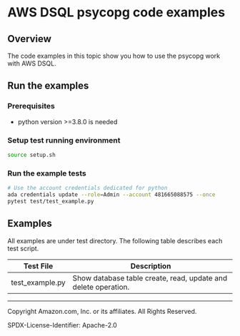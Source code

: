 # AWS DSQL psycopg code examples

## Overview

The code examples in this topic show you how to use the psycopg work with AWS DSQL. 

## Run the examples

### Prerequisites

* python version >=3.8.0 is needed

### Setup test running environment 

```sh
source setup.sh
```

### Run the example tests

```sh
# Use the account credentials dedicated for python
ada credentials update --role=Admin --account 481665088575 --once
pytest test/test_example.py
```

## Examples

All examples are under test directory. The following table describes each test script.

| Test File | Description |
| -------------------- | ----------- |
| test_example.py | Show database table create, read, update and delete operation. |

---

Copyright Amazon.com, Inc. or its affiliates. All Rights Reserved. 

SPDX-License-Identifier: Apache-2.0
